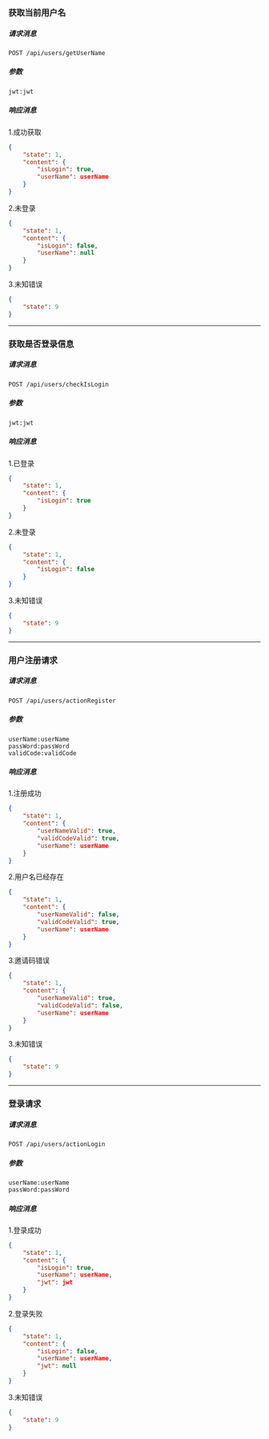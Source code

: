 ### 获取当前用户名

##### 请求消息

```url
POST /api/users/getUserName
```

##### 参数

```url
jwt:jwt
```

##### 响应消息

1.成功获取

```json
{
    "state": 1,
    "content": {
        "isLogin": true,
        "userName": userName
    }
}
```

2.未登录

```json
{
    "state": 1,
    "content": {
        "isLogin": false,
        "userName": null
    }
}
```

3.未知错误

```json
{
    "state": 9
}
```

---

### 获取是否登录信息

##### 请求消息

```url
POST /api/users/checkIsLogin
```

##### 参数

```url
jwt:jwt
```

##### 响应消息

1.已登录

```json
{
    "state": 1,
    "content": {
        "isLogin": true
    }
}
```

2.未登录

```json
{
    "state": 1,
    "content": {
        "isLogin": false
    }
}
```

3.未知错误

```json
{
    "state": 9
}
```

---

### 用户注册请求

##### 请求消息

```url
POST /api/users/actionRegister
```

##### 参数

```url
userName:userName
passWord:passWord
validCode:validCode
```

##### 响应消息

1.注册成功

```json
{
    "state": 1,
    "content": {
        "userNameValid": true,
        "validCodeValid": true,
        "userName": userName
    }
}
```

2.用户名已经存在

```json
{
    "state": 1,
    "content": {
        "userNameValid": false,
        "validCodeValid": true,
        "userName": userName
    }
}
```

3.邀请码错误

```json
{
    "state": 1,
    "content": {
        "userNameValid": true,
        "validCodeValid": false,
        "userName": userName
    }
}
```

3.未知错误

```json
{
    "state": 9
}
```

---

### 登录请求

##### 请求消息

```url
POST /api/users/actionLogin
```

##### 参数

```url
userName:userName
passWord:passWord
```

##### 响应消息

1.登录成功

```json
{
    "state": 1,
    "content": {
        "isLogin": true,
        "userName": userName,
        "jwt": jwt
    }
}
```

2.登录失败

```json
{
    "state": 1,
    "content": {
        "isLogin": false,
        "userName": userName,
        "jwt": null
    }
}
```

3.未知错误

```json
{
    "state": 9
}
```
